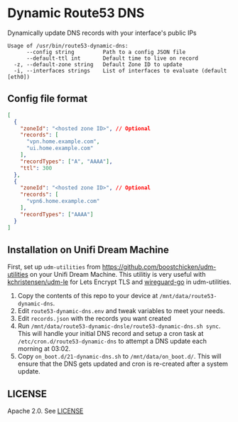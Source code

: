 # Dynamic Route53 DNS

Dynamically update DNS records with your interface's public IPs

```
Usage of /usr/bin/route53-dynamic-dns:
      --config string         Path to a config JSON file
      --default-ttl int       Default time to live on record
  -z, --default-zone string   Default Zone ID to update
  -i, --interfaces strings    List of interfaces to evaluate (default [eth0])
```

## Config file format

```json
[
  {
    "zoneId": "<hosted zone ID>", // Optional
    "records": [
      "vpn.home.example.com",
      "ui.home.example.com"
    ],
    "recordTypes": ["A", "AAAA"],
    "ttl": 300
  },
  {
    "zoneId": "<hosted zone ID>", // Optional
    "records": [
      "vpn6.home.example.com"
    ],
    "recordTypes": ["AAAA"]
  }
]
```

## Installation on Unifi Dream Machine

First, set up `udm-utilities` from https://github.com/boostchicken/udm-utilities on your Unifi Dream Machine. This utilitiy is very useful with [kchristensen/udm-le](https://github.com/kchristensen/udm-le/) for Lets Encrypt TLS and [wireguard-go](https://github.com/boostchicken/udm-utilities/tree/master/wireguard-go) in udm-utilities.

1. Copy the contents of this repo to your device at `/mnt/data/route53-dynamic-dns`.
2. Edit `route53-dynamic-dns.env` and tweak variables to meet your needs.
3. Edit `records.json` with the records you want created
4. Run `/mnt/data/route53-dynamic-dnsle/route53-dynamic-dns.sh sync`.
   This will handle your initial DNS record and setup a cron task at `/etc/cron.d/route53-dynamic-dns` to attempt a DNS update each morning at 03:02.
5. Copy `on_boot.d/21-dynamic-dns.sh` to `/mnt/data/on_boot.d/`.
   This will ensure that the DNS gets updated and cron is re-created after a system update.


## LICENSE

Apache 2.0. See [LICENSE](LICENSE)
